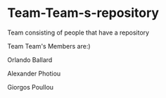 # Team-Team-s-repository
Team consisting of people that have a repository 


Team Team's Members are:)
<p>Orlando Ballard</p>
<p>Alexander Photiou</p>
<p>Giorgos Poullou</p>
